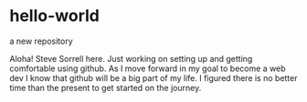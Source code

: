 # hello-world
a new repository

Aloha! Steve Sorrell here. Just working on setting up and getting comfortable using github. 
As I move forward in my goal to become a web dev I know that github will be a big part of my life.
I figured there is no better time than the present to get started on the journey.
